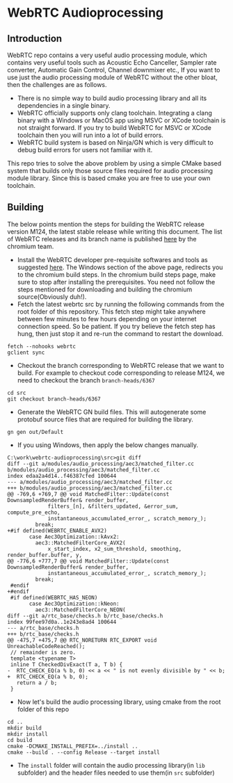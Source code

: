 # WebRTC Audioprocessing
## Introduction
WebRTC repo contains a very useful audio processing module, which contains very useful tools such as Acoustic Echo Canceller, Sampler rate converter, Automatic Gain Control, Channel downmixer etc.,
If you want to use just the audio processing module of WebRTC without the other bloat, then the challenges are as follows.
- There is no simple way to build audio processing library and all its dependencies in a single binary.
- WebRTC officially supports only clang toolchain. Integrating a clang binary with a Windows or MacOS app using MSVC or XCode toolchain is not straight forward. If you try to build WebRTC for MSVC or XCode toolchain then you will run into a lot of build errors.
- WebRTC build system is based on Ninja/GN which is very difficult to debug build errors for users not familiar with it.

This repo tries to solve the above problem by using a simple CMake based system that builds only those source files required for audio processing module library. Since this is based cmake you are free to use your own toolchain.

## Building
The below points mention the steps for building the WebRTC release version M124, the latest stable release while writing this document. The list of WebRTC releases and its branch name is published [here](https://chromiumdash.appspot.com/branches) by the chromium team.

- Install the WebRTC developer pre-requisite softwares and tools as suggested [here](https://webrtc.googlesource.com/src/+/main/docs/native-code/development/prerequisite-sw/). The Windows section of the above page, redirects you to the chromium build steps. In the chromium build steps page, make sure to stop after installing the prerequisites. You need not follow the steps mentioned for downloading and building the chromium source(Obviously duh!).
- Fetch the latest webrtc src by running the following commands from the root folder of this repository. This fetch step might take anywhere between few minutes to few hours depending on your internet connection speed. So be patient. If you try believe the fetch step has hung, then just stop it and re-run the command to restart the download.
```
fetch --nohooks webrtc
gclient sync
```
- Checkout the branch corresponding to WebRTC release that we want to build. For example to checkout code corresponding to release M124, we need to checkout the branch `branch-heads/6367`
```
cd src
git checkout branch-heads/6367
```
- Generate the WebRTC GN build files. This will autogenerate some protobuf source files that are required for building the library.
```
gn gen out/Default
```
- If you using Windows, then apply the below changes manually.
```
C:\work\webrtc-audioprocessing\src>git diff
diff --git a/modules/audio_processing/aec3/matched_filter.cc b/modules/audio_processing/aec3/matched_filter.cc
index edaa2a4d14..f46387cfed 100644
--- a/modules/audio_processing/aec3/matched_filter.cc
+++ b/modules/audio_processing/aec3/matched_filter.cc
@@ -769,6 +769,7 @@ void MatchedFilter::Update(const DownsampledRenderBuffer& render_buffer,
             filters_[n], &filters_updated, &error_sum, compute_pre_echo,
             instantaneous_accumulated_error_, scratch_memory_);
         break;
+#if defined(WEBRTC_ENABLE_AVX2)
       case Aec3Optimization::kAvx2:
         aec3::MatchedFilterCore_AVX2(
             x_start_index, x2_sum_threshold, smoothing, render_buffer.buffer, y,
@@ -776,6 +777,7 @@ void MatchedFilter::Update(const DownsampledRenderBuffer& render_buffer,
             instantaneous_accumulated_error_, scratch_memory_);
         break;
 #endif
+#endif
 #if defined(WEBRTC_HAS_NEON)
       case Aec3Optimization::kNeon:
         aec3::MatchedFilterCore_NEON(
diff --git a/rtc_base/checks.h b/rtc_base/checks.h
index 99fee97d0a..1e243e8ad4 100644
--- a/rtc_base/checks.h
+++ b/rtc_base/checks.h
@@ -475,7 +475,7 @@ RTC_NORETURN RTC_EXPORT void UnreachableCodeReached();
 // remainder is zero.
 template <typename T>
 inline T CheckedDivExact(T a, T b) {
-  RTC_CHECK_EQ(a % b, 0) << a << " is not evenly divisible by " << b;
+  RTC_CHECK_EQ(a % b, 0);
   return a / b;
 }
```
- Now let's build the audio processing library, using cmake from the root folder of this repo
```
cd ..
mkdir build
mkdir install
cd build
cmake -DCMAKE_INSTALL_PREFIX=../install ..
cmake --build . --config Release --target install
```
- The `install` folder will contain the audio processing library(in `lib` subfolder) and the header files needed to use them(in `src` subfolder)

